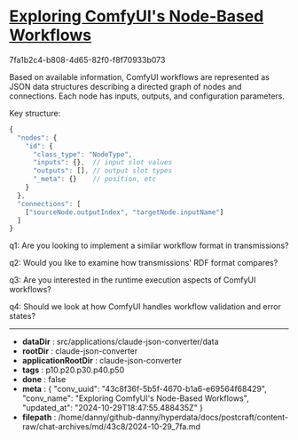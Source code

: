 # [Exploring ComfyUI's Node-Based Workflows](https://claude.ai/chat/43c8f36f-5b5f-4670-b1a6-e69564f68429)

7fa1b2c4-b808-4d65-82f0-f8f70933b073

 Based on available information, ComfyUI workflows are represented as JSON data structures describing a directed graph of nodes and connections. Each node has inputs, outputs, and configuration parameters.

Key structure:
```javascript
{
  "nodes": {
    "id": {
      "class_type": "NodeType",
      "inputs": {},  // input slot values
      "outputs": [], // output slot types
      "_meta": {}    // position, etc
    }
  },
  "connections": [
    ["sourceNode.outputIndex", "targetNode.inputName"]
  ]
}
```

q1: Are you looking to implement a similar workflow format in transmissions?

q2: Would you like to examine how transmissions' RDF format compares?

q3: Are you interested in the runtime execution aspects of ComfyUI workflows?

q4: Should we look at how ComfyUI handles workflow validation and error states?

---

* **dataDir** : src/applications/claude-json-converter/data
* **rootDir** : claude-json-converter
* **applicationRootDir** : claude-json-converter
* **tags** : p10.p20.p30.p40.p50
* **done** : false
* **meta** : {
  "conv_uuid": "43c8f36f-5b5f-4670-b1a6-e69564f68429",
  "conv_name": "Exploring ComfyUI's Node-Based Workflows",
  "updated_at": "2024-10-29T18:47:55.488435Z"
}
* **filepath** : /home/danny/github-danny/hyperdata/docs/postcraft/content-raw/chat-archives/md/43c8/2024-10-29_7fa.md